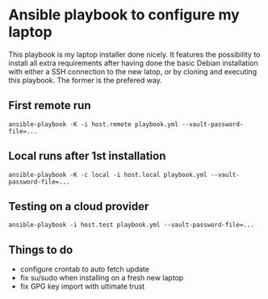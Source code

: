 # Ansible playbook to configure my laptop

This playbook is my laptop installer done nicely. It features the possibility to install all extra requirements after having done the basic Debian installation with either a SSH connection to the new latop, or by cloning and executing this playbook. The former is the prefered way.

## First remote run

`ansible-playbook -K -i host.remote playbook.yml --vault-password-file=...`

## Local runs after 1st installation

`ansible-playbook -K -c local -i host.local playbook.yml --vault-password-file=...`

## Testing on a cloud provider
`ansible-playbook -i host.test playbook.yml --vault-password-file=...`

## Things to do

- configure crontab to auto fetch update
- fix su/sudo when installing on a fresh new laptop
- fix GPG key import with ultimate trust
